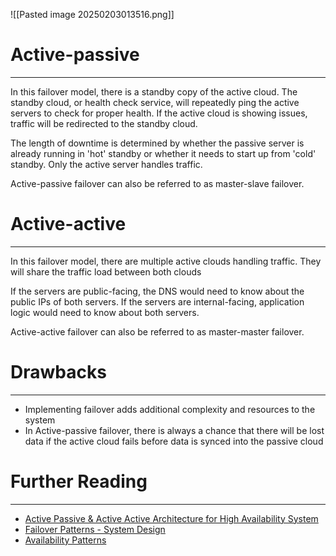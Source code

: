 ![[Pasted image 20250203013516.png]]
# Active-passive
---
In this failover model, there is a standby copy of the active cloud. The standby cloud, or health check service, will repeatedly ping the active servers to check for proper health. If the active cloud is showing issues, traffic will be redirected to the standby cloud.

The length of downtime is determined by whether the passive server is already running in 'hot' standby or whether it needs to start up from 'cold' standby. Only the active server handles traffic.

Active-passive failover can also be referred to as master-slave failover.

# Active-active
---
In this failover model, there are multiple active clouds handling traffic. They will share the traffic load between both clouds

If the servers are public-facing, the DNS would need to know about the public IPs of both servers. If the servers are internal-facing, application logic would need to know about both servers.

Active-active failover can also be referred to as master-master failover.

# Drawbacks
---
* Implementing failover adds additional complexity and resources to the system
* In Active-passive failover, there is always a chance that there will be lost data if the active cloud fails before data is synced into the passive cloud

# Further Reading
---
* [Active Passive & Active Active Architecture for High Availability System](https://www.geeksforgeeks.org/active-passive-active-active-architecture-for-high-availability-system/)
* [Failover Patterns - System Design](https://www.geeksforgeeks.org/failover-patterns-system-design/#what-is-the-failover-pattern)
* [Availability Patterns](https://github.com/donnemartin/system-design-primer?tab=readme-ov-file#availability-patterns)